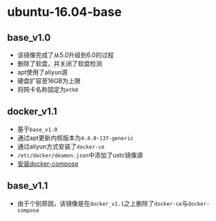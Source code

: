 # ubuntu-16.04-base

## base_v1.0
 - 该镜像完成了从5.0升级到6.0的过程
 - 删除了软盘，并关闭了软盘检测
 - apt使用了aliyun源
 - 硬盘扩容至16GB为上限
 - 将网卡名称固定为`eth0`

 
## docker_v1.1
 - 基于`base_v1.0`
 - 通过apt更新内核版本为`4.4.0-137-generic`
 - 通过aliyun方式安装了`docker-ce`
 - `/etc/docker/deamon.json`中添加了ustc镜像源
 - [安装docker-compose](https://linux.cn/article-8746-1.html)
 
## base_v1.1
 - 由于个别原因，该镜像是在`docker_v1.1`之上删除了`docker-ce`与`docker-compose`


